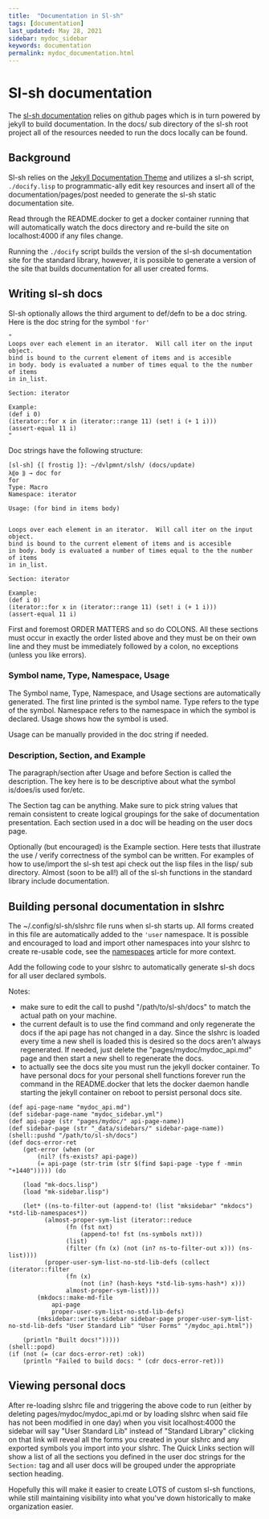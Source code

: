 ```yaml
---
title:  "Documentation in Sl-sh"
tags: [documentation]
last_updated: May 28, 2021
sidebar: mydoc_sidebar
keywords: documentation
permalink: mydoc_documentation.html
---
```


# Sl-sh documentation


The [sl-sh documentation](https://sstanfield.github.io/sl-sh/) relies on github pages which is in turn powered by jekyll to build
documentation. In the docs/ sub directory of the sl-sh root project all
of the resources needed to run the docs locally can be found.

## Background
Sl-sh relies on the [Jekyll Documentation Theme](https://idratherbewriting.com/documentation-theme-jekyll/index.html) and utilizes a sl-sh script, `./docify.lisp` to programmatic-ally edit key
resources and insert all of the documentation/pages/post needed to generate
the sl-sh static documentation site.

Read through the README.docker to get a docker container running that will
automatically watch the docs directory and re-build the site on localhost:4000
if any files change.


Running the `./docify` script builds the version of the sl-sh documentation site
for the standard library, however, it is possible to generate a version of the
site that builds documentation for all user created forms.

## Writing sl-sh docs
Sl-sh optionally allows the third argument to def/defn to be a doc string.
Here is the doc string for the symbol `'for'`
```
"
Loops over each element in an iterator.  Will call iter on the input object.
bind is bound to the current element of items and is accesible
in body. body is evaluated a number of times equal to the the number of items
in in_list.

Section: iterator

Example:
(def i 0)
(iterator::for x in (iterator::range 11) (set! i (+ 1 i)))
(assert-equal 11 i)
"
```
Doc strings have the following structure:
```
[sl-sh] {[ frostig ]}: ~/dvlpmnt/slsh/ (docs/update)
λ⸨⚙ ⸩ → doc for
for
Type: Macro
Namespace: iterator

Usage: (for bind in items body)


Loops over each element in an iterator.  Will call iter on the input object.
bind is bound to the current element of items and is accesible
in body. body is evaluated a number of times equal to the the number of items
in in_list.

Section: iterator

Example:
(def i 0)
(iterator::for x in (iterator::range 11) (set! i (+ 1 i)))
(assert-equal 11 i)
```
First and foremost ORDER MATTERS and so do COLONS. All these sections must occur in exactly
the order listed above and they must be on their own line and they must be
immediately followed by a colon, no exceptions (unless you like errors).

### Symbol name, Type, Namespace, Usage
The Symbol name, Type, Namespace, and Usage sections are automatically
generated. The first line printed is the symbol name. Type
refers to the type of the symbol. Namespace refers to the namespace in which
the symbol is declared. Usage shows how the symbol is used.

Usage can be manually provided in the doc string if needed.

### Description, Section, and Example
The paragraph/section after Usage and before Section is called the description.
The key here is to be descriptive about what the symbol is/does/is used for/etc.

The Section tag can be anything. Make sure to pick string values that remain
consistent to create logical groupings for the sake of documentation
presentation. Each section used in a doc will be heading on the user docs page.

Optionally (but encouraged) is the Example section. Here tests that
illustrate the use / verify correctness of the symbol can be written.
For examples of how to use/import the sl-sh test api check out the lisp
files in the lisp/ sub directory. Almost (soon to be all!) all of the sl-sh
functions in the standard library include documentation.

## Building personal documentation in slshrc

The ~/.config/sl-sh/slshrc file runs when sl-sh starts up. All forms created
in this file are automatically added to the `'user` namespace. It is possible
and encouraged to load and import other namespaces into your slshrc to
create re-usable code, see the [namespaces](/mydoc_namespaces.html) article
for more context.

Add the following code to your slshrc to automatically generate sl-sh docs
for all user declared symbols.

Notes:

 - make sure to edit the call to pushd "/path/to/sl-sh/docs" to match
the actual path on your machine.
 - the current default is to use the find command and only regenerate the
docs if the api page has not changed in a day. Since the slshrc is loaded
every time a new shell is loaded this is desired so the docs aren't always
regenerated. If needed, just delete the "pages/mydoc/mydoc_api.md" page
and then start a new shell to regenerate the docs.
 - to actually see the docs site you must run the jekyll docker container. To
have personal docs for your personal shell functions forever run the command
in the README.docker that lets the docker daemon handle starting the jekyll
container on reboot to persist personal docs site.

```
(def api-page-name "mydoc_api.md")
(def sidebar-page-name "mydoc_sidebar.yml")
(def api-page (str "pages/mydoc/" api-page-name))
(def sidebar-page (str "_data/sidebars/" sidebar-page-name))
(shell::pushd "/path/to/sl-sh/docs")
(def docs-error-ret
    (get-error (when (or
        (nil? (fs-exists? api-page))
        (= api-page (str-trim (str $(find $api-page -type f -mmin "+1440"))))) (do

    (load "mk-docs.lisp")
    (load "mk-sidebar.lisp")

    (let* ((ns-to-filter-out (append-to! (list "mksidebar" "mkdocs") *std-lib-namespaces*))
          (almost-proper-sym-list (iterator::reduce
                (fn (fst nxt)
                    (append-to! fst (ns-symbols nxt)))
                (list)
                (filter (fn (x) (not (in? ns-to-filter-out x))) (ns-list))))
          (proper-user-sym-list-no-std-lib-defs (collect (iterator::filter
                (fn (x)
                    (not (in? (hash-keys *std-lib-syms-hash*) x)))
                almost-proper-sym-list))))
        (mkdocs::make-md-file
            api-page
            proper-user-sym-list-no-std-lib-defs)
        (mksidebar::write-sidebar sidebar-page proper-user-sym-list-no-std-lib-defs "User Standard Lib" "User Forms" "/mydoc_api.html"))

    (println "Built docs!")))))
(shell::popd)
(if (not (= (car docs-error-ret) :ok))
    (println "Failed to build docs: " (cdr docs-error-ret)))
```

## Viewing personal docs

After re-loading slshrc file and triggering the above code to run (either by
deleting pages/mydoc/mydoc_api.md or by loading slshrc when said file has not
been modified in one day) when you visit localhost:4000 the sidebar will say
"User Standard Lib" instead of "Standard Library" clicking on that link will
reveal all the forms you created in your slshrc and any exported symbols you
import into your slshrc. The Quick Links section will show a list of all
the sections you defined in the user doc strings for the `Section:` tag and
all user docs will be grouped under the appropriate section heading.

Hopefully this will make it easier to create LOTS of custom sl-sh functions,
while still maintaining visibility into what you've down historically to make
organization easier.
